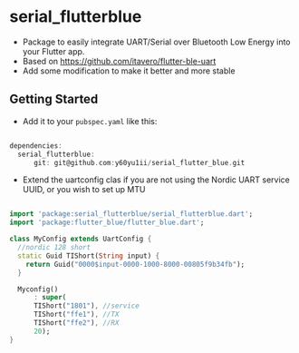 # serial_flutterblue

- Package to easily integrate UART/Serial over Bluetooth Low Energy into your Flutter app.
- Based on https://github.com/itavero/flutter-ble-uart
- Add some modification to make it better and more stable

## Getting Started

- Add it to your `pubspec.yaml` like this:

``` dart

dependencies:
  serial_flutterblue:
      git: git@github.com:y60yu1ii/serial_flutter_blue.git
```

- Extend the uartconfig clas if you are not using the Nordic UART service UUID, or you wish to set up MTU

``` dart

import 'package:serial_flutterblue/serial_flutterblue.dart';
import 'package:flutter_blue/flutter_blue.dart';

class MyConfig extends UartConfig {
  //nordic 128 short
  static Guid TIShort(String input) {
    return Guid("0000$input-0000-1000-8000-00805f9b34fb");
  }

  Myconfig()
      : super(
      TIShort("1801"), //service
      TIShort("ffe1"), //TX
      TIShort("ffe2"), //RX
      20);
}

```

